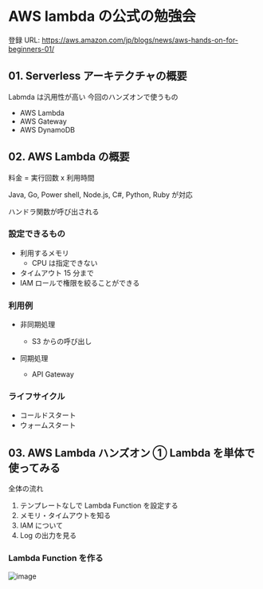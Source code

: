 # AWS lambda の公式の勉強会

登録 URL: https://aws.amazon.com/jp/blogs/news/aws-hands-on-for-beginners-01/

## 01. Serverless アーキテクチャの概要

Labmda は汎用性が高い
今回のハンズオンで使うもの

- AWS Lambda
- AWS Gateway
- AWS DynamoDB

## 02. AWS Lambda の概要

料金 = 実行回数 x 利用時間

Java, Go, Power shell, Node.js, C#, Python, Ruby が対応

ハンドラ関数が呼び出される

### 設定できるもの

- 利用するメモリ
  - CPU は指定できない
- タイムアウト 15 分まで
- IAM ロールで権限を絞ることができる

### 利用例

- 非同期処理

  - S3 からの呼び出し

- 同期処理
  - API Gateway

### ライフサイクル

- コールドスタート
- ウォームスタート

## 03. AWS Lambda ハンズオン ① Lambda を単体で使ってみる

全体の流れ

1. テンプレートなしで Lambda Function を設定する
2. メモリ・タイムアウトを知る
3. IAM について
4. Log の出力を見る

### Lambda Function を作る

![image](https://user-images.githubusercontent.com/8898432/112741416-a6364780-8fc0-11eb-9f83-91f1757934c1.png)
